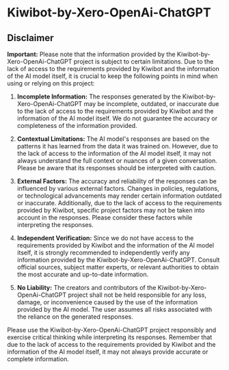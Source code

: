 # Kiwibot-by-Xero-OpenAi-ChatGPT

## Disclaimer

**Important:** Please note that the information provided by the Kiwibot-by-Xero-OpenAi-ChatGPT project is subject to certain limitations. Due to the lack of access to the requirements provided by Kiwibot and the information of the AI model itself, it is crucial to keep the following points in mind when using or relying on this project:

1. **Incomplete Information:** The responses generated by the Kiwibot-by-Xero-OpenAi-ChatGPT may be incomplete, outdated, or inaccurate due to the lack of access to the requirements provided by Kiwibot and the information of the AI model itself. We do not guarantee the accuracy or completeness of the information provided.

2. **Contextual Limitations:** The AI model's responses are based on the patterns it has learned from the data it was trained on. However, due to the lack of access to the information of the AI model itself, it may not always understand the full context or nuances of a given conversation. Please be aware that its responses should be interpreted with caution.

3. **External Factors:** The accuracy and reliability of the responses can be influenced by various external factors. Changes in policies, regulations, or technological advancements may render certain information outdated or inaccurate. Additionally, due to the lack of access to the requirements provided by Kiwibot, specific project factors may not be taken into account in the responses. Please consider these factors while interpreting the responses.

4. **Independent Verification:** Since we do not have access to the requirements provided by Kiwibot and the information of the AI model itself, it is strongly recommended to independently verify any information provided by the Kiwibot-by-Xero-OpenAi-ChatGPT. Consult official sources, subject matter experts, or relevant authorities to obtain the most accurate and up-to-date information.

5. **No Liability:** The creators and contributors of the Kiwibot-by-Xero-OpenAi-ChatGPT project shall not be held responsible for any loss, damage, or inconvenience caused by the use of the information provided by the AI model. The user assumes all risks associated with the reliance on the generated responses.

Please use the Kiwibot-by-Xero-OpenAi-ChatGPT project responsibly and exercise critical thinking while interpreting its responses. Remember that due to the lack of access to the requirements provided by Kiwibot and the information of the AI model itself, it may not always provide accurate or complete information.
